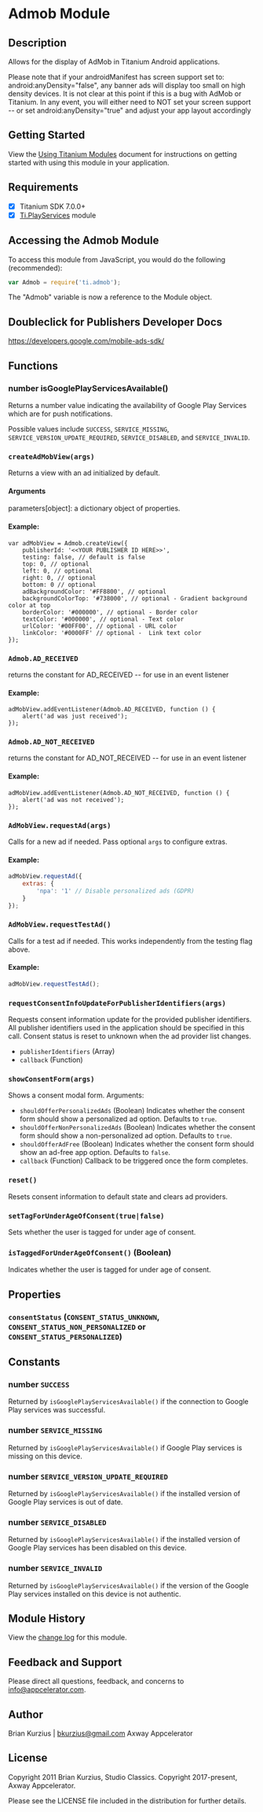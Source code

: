 # Admob Module

## Description

Allows for the display of AdMob in Titanium Android applications. 

Please note that if your androidManifest has screen support set to: android:anyDensity="false", any banner ads will display too small on high density devices. 
It is not clear at this point if this is a bug with AdMob or Titanium. 
In any event, you will either need to NOT set your screen support -- or set android:anyDensity="true" and adjust your app layout accordingly

## Getting Started

View the [Using Titanium Modules](http://docs.appcelerator.com/titanium/latest/#!/guide/Using_Titanium_Modules) document for instructions on getting
started with using this module in your application.

## Requirements

- [x] Titanium SDK 7.0.0+
- [x] [Ti.PlayServices](https://github.com/appcelerator-modules/ti.playservices) module

## Accessing the Admob Module

To access this module from JavaScript, you would do the following (recommended):

```js
var Admob = require('ti.admob');
```

The "Admob" variable is now a reference to the Module object.	

## Doubleclick for Publishers Developer Docs

<https://developers.google.com/mobile-ads-sdk/>

## Functions

### number isGooglePlayServicesAvailable()

Returns a number value indicating the availability of Google Play Services which are for push notifications.

Possible values include `SUCCESS`, `SERVICE_MISSING`, `SERVICE_VERSION_UPDATE_REQUIRED`, `SERVICE_DISABLED`, and `SERVICE_INVALID`.

### `createAdMobView(args)`

Returns a view with an ad initialized by default.

#### Arguments

parameters[object]: a dictionary object of properties.

#### Example:

	var adMobView = Admob.createView({
	    publisherId: '<<YOUR PUBLISHER ID HERE>>',
	    testing: false, // default is false
	    top: 0, // optional
	    left: 0, // optional
	    right: 0, // optional
	    bottom: 0 // optional
	    adBackgroundColor: '#FF8800', // optional
	    backgroundColorTop: '#738000', // optional - Gradient background color at top
	    borderColor: '#000000', // optional - Border color
	    textColor: '#000000', // optional - Text color
	    urlColor: '#00FF00', // optional - URL color
	    linkColor: '#0000FF' // optional -  Link text color
	});

### `Admob.AD_RECEIVED`

returns the constant for AD_RECEIVED -- for use in an event listener

#### Example:

	adMobView.addEventListener(Admob.AD_RECEIVED, function () {
	    alert('ad was just received');
	});

### `Admob.AD_NOT_RECEIVED`

returns the constant for AD_NOT_RECEIVED -- for use in an event listener

#### Example:

	adMobView.addEventListener(Admob.AD_NOT_RECEIVED, function () {
	    alert('ad was not received');
	});

### `AdMobView.requestAd(args)`

Calls for a new ad if needed. Pass optional `args` to configure extras.

#### Example:

```js
adMobView.requestAd({
    extras: {
        'npa': '1' // Disable personalized ads (GDPR)
    }
});
```

### `AdMobView.requestTestAd()`

Calls for a test ad if needed. This works independently from the testing flag above.

#### Example:

```js
adMobView.requestTestAd();
```

### `requestConsentInfoUpdateForPublisherIdentifiers(args)`

Requests consent information update for the provided publisher identifiers. All publisher
identifiers used in the application should be specified in this call. Consent status is reset to
unknown when the ad provider list changes.

- `publisherIdentifiers` (Array<String>)
- `callback` (Function)

### `showConsentForm(args)`

Shows a consent modal form. Arguments:

- `shouldOfferPersonalizedAds` (Boolean)
Indicates whether the consent form should show a personalized ad option. Defaults to `true`.
- `shouldOfferNonPersonalizedAds` (Boolean)
Indicates whether the consent form should show a non-personalized ad option. Defaults to `true`.
- `shouldOfferAdFree` (Boolean)
Indicates whether the consent form should show an ad-free app option. Defaults to `false`.
- `callback` (Function)
Callback to be triggered once the form completes.

### `reset()`

Resets consent information to default state and clears ad providers.

### `setTagForUnderAgeOfConsent(true|false)`

Sets whether the user is tagged for under age of consent.

### `isTaggedForUnderAgeOfConsent()` (Boolean)

Indicates whether the user is tagged for under age of consent.

## Properties

### `consentStatus` (`CONSENT_STATUS_UNKNOWN`, `CONSENT_STATUS_NON_PERSONALIZED` or `CONSENT_STATUS_PERSONALIZED`)

## Constants

### number `SUCCESS`
Returned by `isGooglePlayServicesAvailable()` if the connection to Google Play services was successful.

### number `SERVICE_MISSING`
Returned by `isGooglePlayServicesAvailable()` if Google Play services is missing on this device.

### number `SERVICE_VERSION_UPDATE_REQUIRED`
Returned by `isGooglePlayServicesAvailable()` if the installed version of Google Play services is out of date.

### number `SERVICE_DISABLED`
Returned by `isGooglePlayServicesAvailable()` if the installed version of Google Play services has been disabled on this device.

### number `SERVICE_INVALID`
Returned by `isGooglePlayServicesAvailable()` if the version of the Google Play services installed on this device is not authentic.


## Module History

View the [change log](changelog.html) for this module.

## Feedback and Support

Please direct all questions, feedback, and concerns to [info@appcelerator.com](mailto:info@appcelerator.com?subject=Android%20Admob%20Module).

## Author

Brian Kurzius | bkurzius@gmail.com
Axway Appcelerator

## License
Copyright 2011 Brian Kurzius, Studio Classics.
Copyright 2017-present, Axway Appcelerator.

Please see the LICENSE file included in the distribution for further details.
